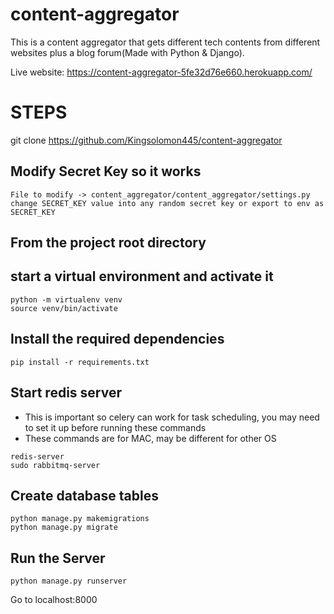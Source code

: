 # content-aggregator
This is a content aggregator that gets different tech contents from different websites plus a blog forum(Made with Python & Django).

Live website: https://content-aggregator-5fe32d76e660.herokuapp.com/


# STEPS

git clone https://github.com/Kingsolomon445/content-aggregator

## **Modify Secret Key so it works**
```
File to modify -> content_aggregator/content_aggregator/settings.py
change SECRET_KEY value into any random secret key or export to env as SECRET_KEY
```

## From the project root directory

## **start a virtual environment and activate it**
```
python -m virtualenv venv
source venv/bin/activate
```

## **Install the required dependencies**
```
pip install -r requirements.txt
```

## **Start redis server**
* This is important so celery can work for task scheduling, you may need to set it up before running these commands
* These commands are for MAC, may be different for other OS
```
redis-server
sudo rabbitmq-server
```

## **Create database tables**
```
python manage.py makemigrations
python manage.py migrate
```


## **Run the Server**
```
python manage.py runserver
```

Go to localhost:8000



